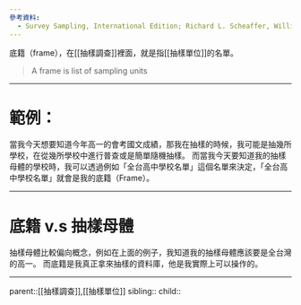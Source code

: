 ```yaml
---
參考資料:
  - Survey Sampling, International Edition; Richard L. Scheaffer, William Mendenhall. III
---
```

底籍（frame），在[[抽樣調查]]裡面，就是指[[抽樣單位]]的名單。
>A frame is list of sampling units
- - -
# 範例：
當我今天想要知道今年高一的會考國文成績，那我在抽樣的時候，我可能是抽幾所學校，在從幾所學校中進行普查或是簡單隨機抽樣。
而當我今天要知道我的抽樣母體的學校時，我可以透過例如「全台高中學校名單」這個名單來決定，「全台高中學校名單」就會是我的底籍（Frame）。
- - -
# 底籍 v.s 抽樣母體
抽樣母體比較偏向概念，例如在上面的例子，我知道我的抽樣母體應該要是全台灣的高一。
而底籍是我真正拿來抽樣的資料庫，他是我實際上可以操作的。
- - -
parent::[[抽樣調查]],[[抽樣單位]]
sibling::
child::